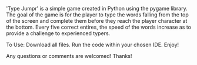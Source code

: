 'Type Jumpr' is a simple game created in Python using the pygame library. The goal of the game is for the player to type the words falling from the top of the screen and complete them before they reach the player character at the bottom. Every five correct entires, the speed of the words increase as to provide a challenge to experienced typers.

To Use:
Download all files.
Run the code within your chosen IDE.
Enjoy!

Any questions or comments are welcomed!
Thanks!
